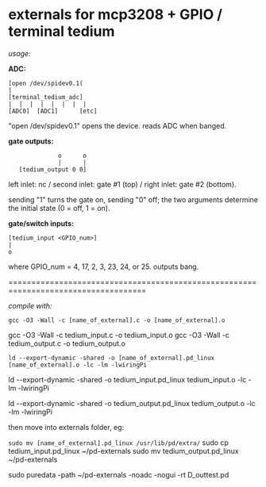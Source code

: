 externals for mcp3208 + GPIO / terminal tedium
===========================================================

*usage:*


**ADC:**

```
[open /dev/spidev0.1(
|
[terminal_tedium_adc]
|  |  |  |  |  |  |  | 
[ADC0]  [ADC1]  	[etc]
```
"open /dev/spidev0.1" opens the device. reads ADC when banged.
 
**gate outputs:**

```
              o      o
              |      |
   [tedium_output 0 0]

```
left inlet: nc / second inlet: gate #1 (top) / right inlet: gate #2 (bottom). 

sending "1" turns the gate on, sending "0" off; the two arguments determine the initial state (0 = off, 1 = on).

**gate/switch inputs:** 

```
[tedium_input <GPIO_num>] 
|
o
```
where GPIO_num = 4, 17, 2, 3, 23, 24, or 25. outputs bang.

====================================================================================


*compile with:*

`gcc -O3 -Wall -c [name_of_external].c -o [name_of_external].o`

gcc -O3 -Wall -c tedium_input.c -o tedium_input.o
gcc -O3 -Wall -c tedium_output.c -o tedium_output.o


`ld --export-dynamic -shared -o [name_of_external].pd_linux [name_of_external].o -lc -lm -lwiringPi`

ld --export-dynamic -shared -o tedium_input.pd_linux tedium_input.o -lc -lm -lwiringPi

ld --export-dynamic -shared -o tedium_output.pd_linux tedium_output.o -lc -lm -lwiringPi


then move into externals folder, eg: 

`sudo mv [name_of_external].pd_linux /usr/lib/pd/extra/`
sudo cp tedium_input.pd_linux ~/pd-externals
sudo mv tedium_output.pd_linux ~/pd-externals


 sudo puredata -path ~/pd-externals -noadc -nogui -rt D_outtest.pd